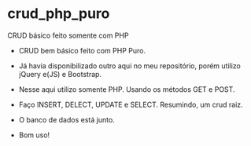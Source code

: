 # crud_php_puro
CRUD básico feito somente com PHP

- CRUD bem básico feito com PHP Puro. 
- Já havia disponibilizado outro aqui no meu repositório, porém utilizo jQuery e(JS) e Bootstrap. 
- Nesse aqui utilizo somente PHP. Usando os métodos GET e POST. 
- Faço INSERT, DELECT, UPDATE e SELECT. Resumindo, um crud raiz. 
- O banco de dados está junto. 

- Bom uso!

